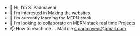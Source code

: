 - 👋 Hi, I’m S. Padmaveni
- 👀 I’m interested in Making the websites
- 🌱 I’m currently learning the MERN stack
- 💞️ I’m looking to collaborate on MERN stack real time Projects
- 📫 How to reach me ... Mail me s.padmaveni@gmail.com

<!---
spadmaveni/spadmaveni is a ✨ special ✨ repository because its `README.md` (this file) appears on your GitHub profile.
You can click the Preview link to take a look at your changes.
--->
